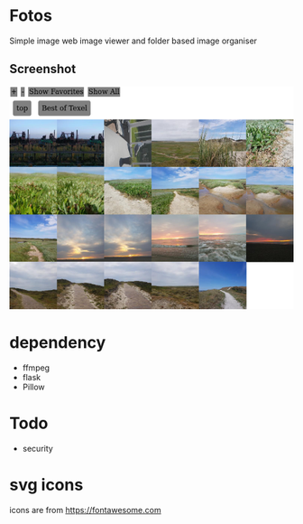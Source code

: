 # Fotos  
Simple image web image viewer and folder based image organiser
## Screenshot  
![Kitten](static/img/demo.png "Screenshot of ui")
# dependency  
 * ffmpeg
 * flask
 * Pillow
# Todo  
 * security
# svg icons
icons are from https://fontawesome.com